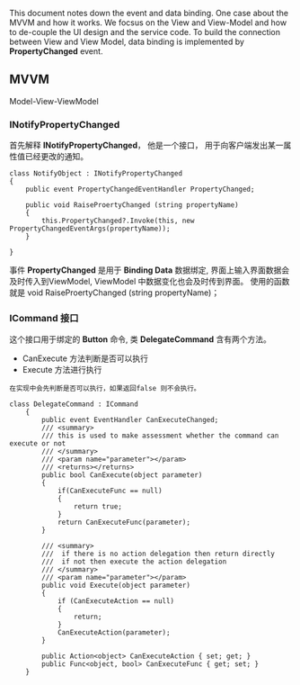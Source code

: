 This document notes down the event and data binding. 
One case about the MVVM and how it works. We focsus on the View and View-Model and how to de-couple the UI design and the service code.
To build the connection between View and View Model, data binding is implemented by **PropertyChanged** event.

## MVVM
Model-View-ViewModel
### INotifyPropertyChanged
首先解释 **INotifyPropertyChanged**， 他是一个接口， 用于向客户端发出某一属性值已经更改的通知。
````
class NotifyObject : INotifyPropertyChanged
{
    public event PropertyChangedEventHandler PropertyChanged;

    public void RaiseProertyChanged (string propertyName)
    {
        this.PropertyChanged?.Invoke(this, new PropertyChangedEventArgs(propertyName));
    }

}
````
事件 **PropertyChanged** 是用于 **Binding Data** 数据绑定, 界面上输入界面数据会及时传入到ViewModel, ViewModel 中数据变化也会及时传到界面。
使用的函数就是 void RaiseProertyChanged (string propertyName)；

### ICommand 接口
这个接口用于绑定的 **Button** 命令, 类 **DelegateCommand** 含有两个方法。
- CanExecute 方法判断是否可以执行
- Execute 方法进行执行
````
在实现中会先判断是否可以执行，如果返回false 则不会执行。

class DelegateCommand : ICommand
    {
        public event EventHandler CanExecuteChanged;
        /// <summary>
        /// this is used to make assessment whether the command can execute or not
        /// </summary>
        /// <param name="parameter"></param>
        /// <returns></returns>
        public bool CanExecute(object parameter)
        {
            if(CanExecuteFunc == null)
            {
                return true;
            }
            return CanExecuteFunc(parameter);
        }

        /// <summary>
        ///  if there is no action delegation then return directly
        ///  if not then execute the action delegation
        /// </summary>
        /// <param name="parameter"></param>
        public void Execute(object parameter)
        {
            if (CanExecuteAction == null)
            {
                return;
            }
            CanExecuteAction(parameter);
        }

        public Action<object> CanExecuteAction { set; get; }
        public Func<object, bool> CanExecuteFunc { get; set; }
    }
````
